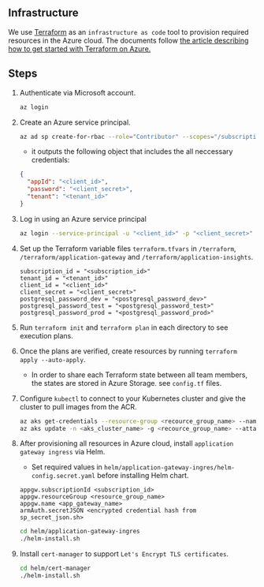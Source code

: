 ## Infrastructure

We use [Terraform](https://www.terraform.io/) as an `infrastructure as code` tool to provision required resources in the Azure cloud.
The documents follow [the article describing how to get started with Terraform on Azure.](https://docs.microsoft.com/en-us/azure/developer/terraform/get-started-cloud-shell)

## Steps

1. Authenticate via Microsoft account.

   ```sh
   az login
   ```

1. Create an Azure service principal.

   ```sh
   az ad sp create-for-rbac --role="Contributor" --scopes="/subscriptions/<subscription_id>"
   ```

   - it outputs the following object that includes the all neccessary credentials:

   ```json
   {
     "appId": "<client_id>",
     "password": "<client_secret>",
     "tenant": "<tenant_id>"
   }
   ```

1. Log in using an Azure service principal

   ```sh
   az login --service-principal -u "<client_id>" -p "<client_secret>" --tenant "<tenant_id>"
   ```

1. Set up the Terraform variable files `terraform.tfvars` in `/terraform`, `/terraform/application-gateway` and `/terraform/application-insights`.

   ```
   subscription_id = "<subscription_id>"
   tenant_id = "<tenant_id>"
   client_id = "<client_id>"
   client_secret = "<client_secret>"
   postgresql_password_dev = "<postgresql_password_dev>"
   postgresql_password_test = "<postgresql_password_test>"
   postgresql_password_prod = "<postgresql_password_prod>"

   ```

1. Run `terraform init` and `terraform plan` in each directory to see execution plans.
1. Once the plans are verified, create resources by running `terraform apply --auto-apply`.

   - In order to share each Terraform state between all team members, the states are stored in Azure Storage. see `config.tf` files.

1. Configure `kubectl` to connect to your Kubernetes cluster and give the cluster to pull images from the ACR.

   ```sh
   az aks get-credentials --resource-group <recource_group_name> --name <aks_cluster_name>
   az aks update -n <aks_cluster_name> -g <recource_group_name> --attach-acr <acr_name>
   ```

1. After provisioning all resources in Azure cloud, install `application gateway ingress` via Helm.

   - Set required values in `helm/application-gateway-ingres/helm-config.secret.yaml` before installing Helm chart.

   ```
   appgw.subscriptionId <subscription_id>
   appgw.resourceGroup <resource_group_name>
   appgw.name <app_gateway_name>
   armAuth.secretJSON <encrypted credential hash from sp_secret_json.sh>
   ```

   ```sh
   cd helm/application-gateway-ingres
   ./helm-install.sh
   ```

1. Install `cert-manager` to support `Let's Encrypt TLS certificates`.

   ```sh
   cd helm/cert-manager
   ./helm-install.sh
   ```
